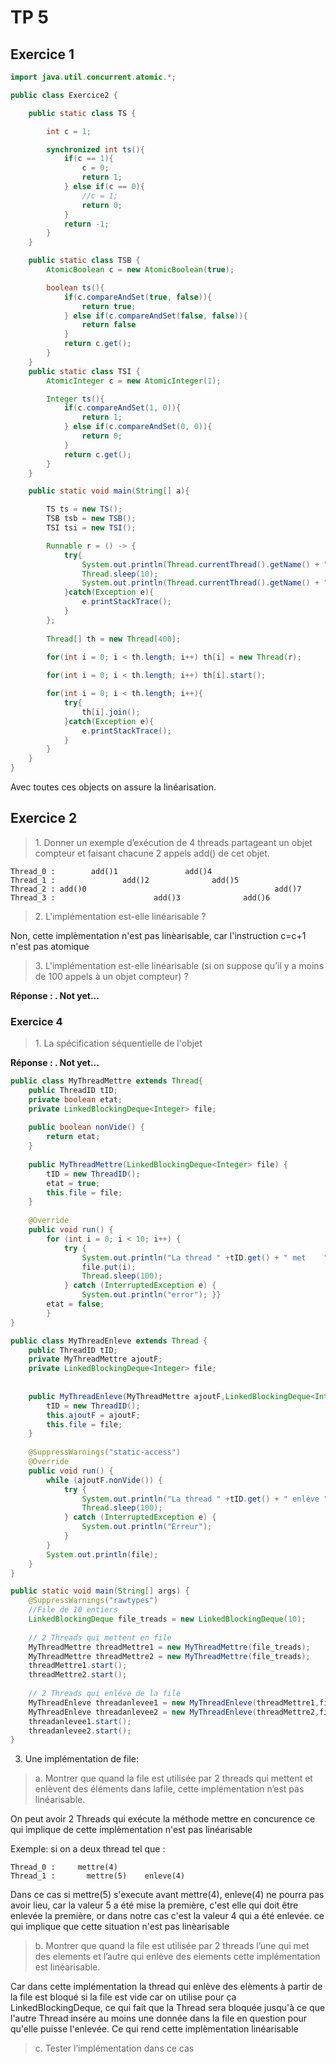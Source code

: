 # TP 5

## Exercice 1

```java
import java.util.concurrent.atomic.*;

public class Exercice2 {

    public static class TS {

        int c = 1;

        synchronized int ts(){
            if(c == 1){
                c = 0;
                return 1;
            } else if(c == 0){
                //c = 1;
                return 0;
            }
            return -1;
        }
    }

    public static class TSB {
        AtomicBoolean c = new AtomicBoolean(true);

        boolean ts(){
            if(c.compareAndSet(true, false)){
                return true;
            } else if(c.compareAndSet(false, false)){
                return false
            }
            return c.get();
        }
    }
    public static class TSI {
        AtomicInteger c = new AtomicInteger(1);

        Integer ts(){
            if(c.compareAndSet(1, 0)){
                return 1;
            } else if(c.compareAndSet(0, 0)){
                return 0;
            }
            return c.get();
        }
    }

    public static void main(String[] a){

        TS ts = new TS();
        TSB tsb = new TSB();
        TSI tsi = new TSI();

        Runnable r = () -> {
            try{
                System.out.println(Thread.currentThread().getName() + " " +  tsi.ts());
                Thread.sleep(10);
                System.out.println(Thread.currentThread().getName() + " " +  tsi.ts());
            }catch(Exception e){
                e.printStackTrace();
            }
        };
        
        Thread[] th = new Thread[400];

        for(int i = 0; i < th.length; i++) th[i] = new Thread(r);
    
        for(int i = 0; i < th.length; i++) th[i].start();

        for(int i = 0; i < th.length; i++){
            try{
                th[i].join();
            }catch(Exception e){
                e.printStackTrace();
            }
        }
    }
}
```

Avec toutes ces objects on assure la linéarisation.

## Exercice 2

> 1\. Donner un exemple d’exécution de 4 threads partageant un objet compteur et faisant chacune 2 appels
add() de cet objet.

```
Thread_0 :        add()1               add()4  
Thread_1 :               add()2              add()5  
Thread_2 : add()0                                          add()7  
Thread_3 :                      add()3              add()6    
```

> 2\. L'implémentation est-elle linéarisable ?   

Non, cette implèmentation n'est pas linèarisable, car l'instruction c=c+1 n'est pas atomique

> 3\. L'implémentation est-elle linéarisable (si on suppose qu’il y a moins de 100 appels à un objet compteur) ? 

**Réponse : . Not yet...**  

### Exercice 4

> 1\. La spécification séquentielle de l'objet  

**Réponse : . Not yet...**  

```java
public class MyThreadMettre extends Thread{
    public ThreadID tID;
    private boolean etat;
    private LinkedBlockingDeque<Integer> file;
    
    public boolean nonVide() {
        return etat;
    }
    
    public MyThreadMettre(LinkedBlockingDeque<Integer> file) {
        tID = new ThreadID();
        etat = true;
        this.file = file;
    }
        
    @Override
    public void run() {
        for (int i = 0; i < 10; i++) {
            try {
                System.out.println("La thread " +tID.get() + " met    " + i);
                file.put(i);
                Thread.sleep(100);
            } catch (InterruptedException e) {
                System.out.println("error"); }}
        etat = false; 
        }
}

public class MyThreadEnleve extends Thread {
    public ThreadID tID;
    private MyThreadMettre ajoutF;
    private LinkedBlockingDeque<Integer> file;
    
    
    public MyThreadEnleve(MyThreadMettre ajoutF,LinkedBlockingDeque<Integer> file) {
        tID = new ThreadID();
        this.ajoutF = ajoutF;
        this.file = file;
    }
    
    @SuppressWarnings("static-access")
    @Override
    public void run() {
        while (ajoutF.nonVide()) {
            try {
                System.out.println("La thread " +tID.get() + " enlève "+ file.take());
                Thread.sleep(100);
            } catch (InterruptedException e) {
                System.out.println("Erreur");
            }
        }
        System.out.println(file);
    }
}

public static void main(String[] args) {
    @SuppressWarnings("rawtypes")
    //File de 10 entiers
    LinkedBlockingDeque file_treads = new LinkedBlockingDeque(10);
    
    // 2 Threads qui mettent en file
    MyThreadMettre threadMettre1 = new MyThreadMettre(file_treads);
    MyThreadMettre threadMettre2 = new MyThreadMettre(file_treads);
    threadMettre1.start();
    threadMettre2.start();
    
    // 2 Threads qui enléve de la file
    MyThreadEnleve threadanlevee1 = new MyThreadEnleve(threadMettre1,file_treads);
    MyThreadEnleve threadanlevee2 = new MyThreadEnleve(threadMettre2,file_treads);
    threadanlevee1.start();
    threadanlevee2.start();
}
```

3. Une implémentation de file:

> a\. Montrer que quand la file est utilisée par 2 threads qui mettent et enlèvent des éléments dans lafile, cette implémentation n’est pas linéarisable.

On peut avoir 2 Threads qui exécute la méthode mettre en concurence ce qui implique de cette implèmentation n'est pas linéarisable  

Exemple: si on a deux thread tel que :  

```
Thread_0 :     mettre(4)  
Thread_1 :       mettre(5)    enleve(4)  
```

Dans ce cas si mettre(5) s'execute avant mettre(4), enleve(4) ne pourra pas avoir lieu, car la valeur 5 a été mise la première, c'est elle qui doit être enlevée la première, or dans notre cas c'est la valeur 4 qui a été enlevée. ce qui implique que cette situation n'est pas linèarisable    


> b\. Montrer que quand la file est utilisée par 2 threads l’une qui met des elements et l’autre qui enlève des elements cette implémentation est linéarisable.  

Car dans cette implémentation la thread qui enlève des elèments à partir de la file est bloqué si la file est vide car on utilise pour ça LinkedBlockingDeque, ce qui fait que la Thread sera bloquée jusqu'à ce que l'autre Thread insére au moins une donnée dans la file en question pour qu'elle puisse l'enlevée. Ce qui rend cette implèmentation linéarisable

> c\. Tester l’implémentation dans ce cas
